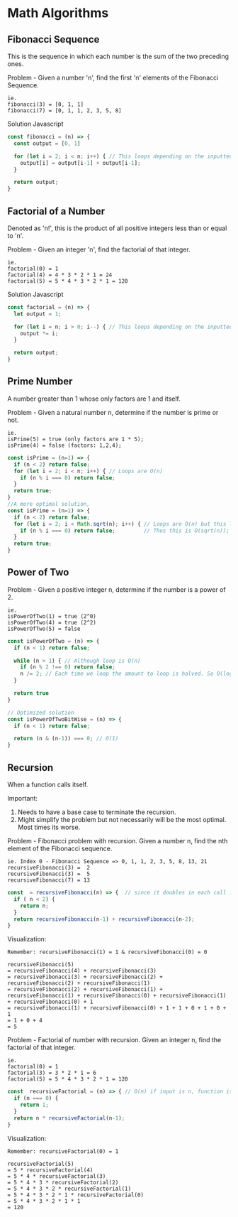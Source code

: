 # Math Algorithms
## Fibonacci Sequence
This is the sequence in which each number is the sum of the two preceding ones.

Problem - Given a number 'n', find the first 'n' elements of the Fibonacci Sequence.
```
ie.
fibonacci(3) = [0, 1, 1]
fibonacci(7) = [0, 1, 1, 2, 3, 5, 8]
```

Solution Javascript
```js
const fibonacci = (n) => {
  const output = [0, 1]

  for (let i = 2; i < n; i++) { // This loops depending on the inputted size, O(n)
    output[i] = output[i-1] + output[i-1];
  }

  return output;
}
```

## Factorial of a Number
Denoted as 'n!', this is the product of all positive integers less than or equal to 'n'.

Problem - Given an integer 'n', find the factorial of that integer.
```
ie.
factorial(0) = 1
factorial(4) = 4 * 3 * 2 * 1 = 24
factorial(5) = 5 * 4 * 3 * 2 * 1 = 120
```

Solution Javascript
```js
const factorial = (n) => {
  let output = 1;

  for (let i = n; i > 0; i--) { // This loops depending on the inputted size, O(n)
    output *= i;
  }

  return output;
}
```

## Prime Number
A number greater than 1 whose only factors are 1 and itself.

Problem - Given a natural number n, determine if the number is prime or not.

```
ie.
isPrime(5) = true (only factors are 1 * 5);
isPrime(4) = false (factors: 1,2,4);
```

```js
const isPrime = (n=1) => {
  if (n < 2) return false;
  for (let i = 2; i < n; i++) { // Loops are O(n)
    if (n % i === 0) return false;
  }
  return true;
}
//A more optimal solution,
const isPrime = (n=1) => {
  if (n < 2) return false;
  for (let i = 2; i < Math.sqrt(n); i++) { // Loops are O(n) but this loop is limited to sqrt(n).
    if (n % i === 0) return false;         // Thus this is O(sqrt(n));
  }
  return true;
}
```

## Power of Two
Problem - Given a positive integer n, determine if the number is a power of 2.

```
ie.
isPowerOfTwo(1) = true (2^0) 
isPowerOfTwo(4) = true (2^2)
isPowerOfTwo(5) = false
```

```js
const isPowerOfTwo = (n) => {
  if (n < 1) return false;

  while (n > 1) { // Although loop is O(n)
    if (n % 2 !== 0) return false;
    n /= 2; // Each time we loop the amount to loop is halved. So O(logn)
  }

  return true
}

// Optimized solution
const isPowerOfTwoBitWise = (n) => {
  if (n < 1) return false;

  return (n & (n-1)) === 0; // O(1)
}
```

## Recursion
When a function calls itself.

Important:
1. Needs to have a base case to terminate the recursion.
2. Might simplify the problem but not necessarily will be the most optimal. Most times its worse.

Problem - Fibonacci problem with recursion. Given a number n, find the nth element of the Fibonacci sequence.

```
ie. Index 0 - Fibonacci Sequence => 0, 1, 1, 2, 3, 5, 8, 13, 21
recursiveFibonacci(3) =  2
recursiveFibonacci(3) =  5
recursiveFibonacci(7) = 13
```

```js
const  = recursiveFibonacci(n) => {  // since it doubles in each call it is O(n^2);
  if ( n < 2) {
    return n;
  }
  return recursiveFibonacci(n-1) + recursiveFibonacci(n-2);
}
```

Visualization:
```
Remember: recursiveFibonacci(1) = 1 & recursiveFibonacci(0) = 0

recursiveFibonacci(5)
= recursiveFibonacci(4) + recursiveFibonacci(3)
= recursiveFibonacci(3) + recursiveFibonacci(2) + recursiveFibonacci(2) + recursiveFibonacci(1)
= recursiveFibonacci(2) + recursiveFibonacci(1) + recursiveFibonacci(1) + recursiveFibonacci(0) + recursiveFibonacci(1) + recursiveFibonacci(0) + 1
= recursiveFibonacci(1) + recursiveFibonacci(0) + 1 + 1 + 0 + 1 + 0 + 1
= 1 + 0 + 4
= 5
```


Problem - Factorial of number with recursion. Given an integer n, find the factorial of that integer.

```
ie.
factorial(0) = 1 
factorial(3) = 3 * 2 * 1 = 6
factorial(5) = 5 * 4 * 3 * 2 * 1 = 120
```

```js
const  recursiveFactorial = (n) => { // O(n) if input is n, function is called n times.
  if (n === 0) {
    return 1;
  }
  return n * recursiveFactorial(n-1);
}
```

Visualization:
```
Remember: recursiveFactorial(0) = 1

recursiveFactorial(5)
= 5 * recursiveFactorial(4)
= 5 * 4 * recursiveFactorial(3)
= 5 * 4 * 3 * recursiveFactorial(2)
= 5 * 4 * 3 * 2 * recursiveFactorial(1)
= 5 * 4 * 3 * 2 * 1 * recursiveFactorial(0)
= 5 * 4 * 3 * 2 * 1 * 1
= 120
```
